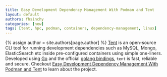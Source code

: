 ```yaml
---
title: Easy Development Dependency Management With Podman and Tent
layout: default
authors: fhsinchy 
categories: [new]
tags: [tent, hpc, podman, containers, dependency-management, linux]
---
```

{% assign author = site.authors[page.author] %}
[Tent](https://github.com/fhsinchy/tent/) is an open-source CLI tool for running development dependencies such as MySQL, Mongo, ElasticSearch etc inside pre-configured containers using simple one-liners. Developed using [Go](https://go.dev) and the official [golang bindings](https://pkg.go.dev/github.com/containers/podman/v2@v2.2.1/pkg/bindings), `tent` is fast, reliable and secure. Checkout [Easy Development Dependency Management With Podman and Tent](https://podman.io/blogs/2021/02/08/easy-development-dependency-management-with-podman-and-tent.html) to learn about the project.
